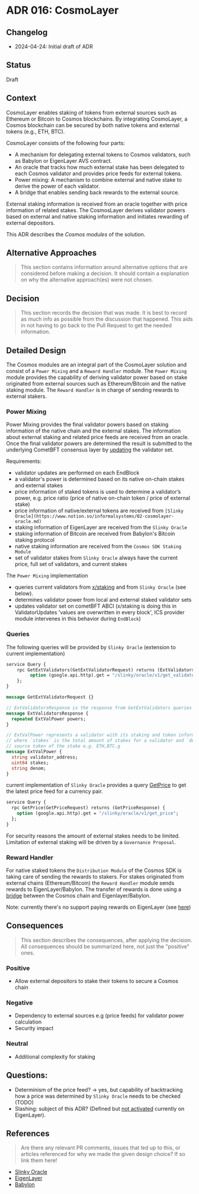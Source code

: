 # ADR 016: CosmoLayer

## Changelog

-  2024-04-24: Initial draft of ADR

## Status

Draft

## Context

CosmoLayer enables staking of tokens from external sources such as Ethereum or Bitcoin to Cosmos blockchains. By integrating CosmoLayer, a Cosmos blockchain can be secured by both native tokens and external tokens (e.g., ETH, BTC).

CosmoLayer consists of the following four parts:

- A mechanism for delegating external tokens to Cosmos validators, such as Babylon or EigenLayer AVS contract.
- An oracle that tracks how much external stake has been delegated to each Cosmos validator and provides price feeds for external tokens.
- Power mixing:  A mechanism to combine external and native stake to derive the power of each validator.
- A bridge that enables sending back rewards to the external source.

External staking information is received from an oracle together with price information of related stakes.
The CosmosLayer derives validator powers based on external and native staking information and initiates rewarding of external depositors.

This ADR describes the _Cosmos modules_ of the solution.

## Alternative Approaches

> This section contains information around alternative options that are considered
> before making a decision. It should contain a explanation on why the alternative
> approach(es) were not chosen.


## Decision

> This section records the decision that was made.
> It is best to record as much info as possible from the discussion that happened.
> This aids in not having to go back to the Pull Request to get the needed information.

## Detailed Design

The Cosmos modules are an integral part of the CosmoLayer solution and consist of a `Power Mixing` and a `Reward Handler` module.
The `Power Mixing` module provides the capability of deriving validator power based on stake originated from external sources such as Ethereum/Bitcoin and the native staking module.
The `Reward Handler` is in charge of sending rewards to external stakers.

### Power Mixing

Power Mixing provides the final validator powers based on staking information of the native chain and the external stakes. The information about external staking and related price feeds are received from an oracle.
Once the final validator powers are determined the result is submitted to the underlying CometBFT consensus layer by [updating](https://docs.cometbft.com/v0.38/spec/abci/abci++_app_requirements#updating-the-validator-set) the validator set.

Requirements:

- validator updates are performed on each EndBlock
- a validator's power is determined based on its native on-chain stakes and external stakes
- price information of staked tokens is used to determine a validator’s power, e.g. price ratio (price of native on-chain token / price of external stake)
- price information of native/external tokens are received from `[Slinky Oracle](https://www.notion.so/informalsystems/02-cosmolayer-oracle.md)`
- staking information of EigenLayer are received from the `Slinky Oracle`
- staking information of Bitcoin are received from Babylon's Bitcoin staking protocol
- native staking information are received from the `Cosmos SDK Staking Module`
- set of validator stakes from `Slinky Oracle` always have the current price, full set of validators, and current stakes

The `Power Mixing` implementation
- queries current validators from [x/staking](https://github.com/cosmos/cosmos-sdk/blob/a6f3fbfbeb7ea94bda6369a7163a523e118a123c/x/staking/types/staking.pb.go#L415)
and from `Slinky Oracle` (see below).
- determines validator power from local and external staked validator sets
- updates validator set on cometBFT ABCI (x/staking is doing this in ValidatorUpdates 'values are overwritten in every block', ICS provider module intervenes in this behavior during `EndBlock`)

### Queries

The following queries will be provided by `Slinky Oracle` (extension to current implementation)

```protobuf
service Query {
    rpc GetExtValidators(GetExtValidatorRequest) returns (ExtValidatorsResponse) {
         option (google.api.http).get = "/slinky/oracle/v1/get_validators";
    };
}

message GetExtValidatorRequest {}

// ExtValidatorsResponse is the response from GetExtValidators queries
message ExtValidatorsResponse {
  repeated ExtValPower powers;
}

// ExtValPower represents a validator with its staking and token information,
// where `stakes` is the total amount of stakes for a validator and `denom` is the
// source token of the stake e.g. ETH,BTC.g
message ExtValPower {
  string validator_address;
  uint64 stakes;
  string denom;
}

```

current implementation of `Slinky Oracle` provides a query [GetPrice](https://github.com/skip-mev/slinky/blob/main/proto/slinky/oracle/v1/query.proto)
to get the latest price feed for a currency pair.

```protobuf
service Query {
  rpc GetPrice(GetPriceRequest) returns (GetPriceResponse) {
    option (google.api.http).get = "/slinky/oracle/v1/get_price";
  };
}
```

For security reasons the amount of external stakes needs to be limited. Limitation of external staking will be driven by a `Governance Proposal`.

### Reward Handler

For native staked tokens the `Distribution Module` of the Cosmos SDK is taking care of sending the rewards to stakers.
For stakes originated from external chains (Ethereum/Bitcoin) the `Reward Handler` module sends rewards to EigenLayer/Babylon.
The transfer of rewards is done using a [bridge](https://ethereum.org/en/bridges/) between the Cosmos chain and Eigenlayer/Babylon.

Note: currently there's no support paying rewards on EigenLayer (see [here](https://www.coindesk.com/tech/2024/04/10/eigenlayer-cryptos-biggest-project-launch-this-year-is-still-missing-crucial-functionality/))

## Consequences

> This section describes the consequences, after applying the decision. All
> consequences should be summarized here, not just the "positive" ones.

### Positive

* Allow external depositors to stake their tokens to secure a Cosmos chain

### Negative
* Dependency to external sources e.g (price feeds) for validator power calculation
* Security impact

### Neutral
* Additional complexity for staking

## Questions:

- Determinism of the price feed? → yes, but capability of backtracking how a price was determined by `Slinky Oracle` needs to be checked (TODO)
- Slashing: subject of this ADR? (Defined but [not activated](https://www.coindesk.com/tech/2024/04/10/eigenlayer-cryptos-biggest-project-launch-this-year-is-still-missing-crucial-functionality/) currently on EigenLayer).

## References

> Are there any relevant PR comments, issues that led up to this, or articles
> referenced for why we made the given design choice? If so link them here!

- [Slinky Oracle](https://github.com/skip-mev/slinky)
- [EigenLayer](https://docs.eigenlayer.xyz/)
- [Babylon](https://babylonchain.io/)
